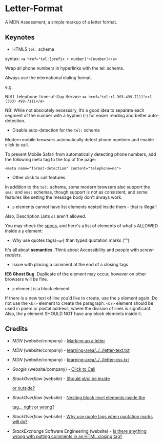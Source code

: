 # Letter-Format

A MDN Assessment, a simple markup of a letter format.

## Keynotes

+ HTML5 `tel:` schema

syntax: `<a href="tel:[prefix + number]">[number]</a>`

Wrap all phone numbers in hyperlinks with the tel: schema.

Always use the international dialing format.

e.g.

NIST Telephone Time-of-Day Service
`<a href="tel:+1-303-499-7111">+1 (303) 499-7111</a>`

NB: While not absolutely necessary, it’s a good idea to separate each segment of the number with a hyphen (-) for easier reading and better auto-detection.

+ Disable auto-detection for the `tel:` schema

Modern mobile browsers automatically detect phone numbers and enable click to call.

To prevent Mobile Safari from automatically detecting phone numbers, add the following meta tag to the top of the page:

`<meta name="format-detection" content="telephone=no">`

+ Other click to call features

In addition to the `tel:` schema, some modern browsers also support the `sms:` and `mms:` schemas, though support is not as consistent, and some features like setting the message body don't always work.

+ `p` elements cannot have list elements nested inside them - that is illegal!

Also, Description Lists `dl` aren't allowed.

You may check the [specs](https://stackoverflow.com/questions/5681481/should-ol-ul-be-inside-p-or-outside), and here's a list of elements of what's ALLOWED inside a `p` element:

+ Why use quotes tags(`<q>`) than typed quotation marks ("")

It's all about **semantics**. Think about Accessibility and people with _screen readers_.

+ Issue with placing a comment at the end of a closing tags

**IE6 Ghost Bug**: Duplicate of the element may occur, however on other browsers will be fine.

+ `p` element is a block element

If there is a new text of line you'd like to create, use the `p` element again. Do not use the `<br>` element to create the paragraph. `<br>` element should be used in poem or postal address,
where the division of lines is significant. Also, the `p` element SHOULD NOT have any block elements inside it.

## Credits

- _MDN_ (website/company) - [Marking up a letter](https://developer.mozilla.org/en-US/docs/Learn/HTML/Introduction_to_HTML/Marking_up_a_letter)

- _MDN_ (website/company) - [learning-area/../../letter-text.txt](https://github.com/mdn/learning-area/blob/master/html/introduction-to-html/marking-up-a-letter-start/letter-text.txt)

- _MDN_ (website/company) - [learning-area/../../letter-css.txt](https://github.com/mdn/learning-area/blob/master/html/introduction-to-html/marking-up-a-letter-start/css.txt)

- _Google_ (website/company) - [Click to Call](https://developers.google.com/web/fundamentals/native-hardware/click-to-call/)

- _StackOverflow_ (website) - [Should ol/ul be inside <p> or outside?](https://stackoverflow.com/questions/5681481/should-ol-ul-be-inside-p-or-outside)

- _StackOverflow_ (website) - [Nesting block level elements inside the <p> tag… right or wrong?](https://stackoverflow.com/questions/4291467/nesting-block-level-elements-inside-the-p-tag-right-or-wrong)

- _StackOverflow_ (website) - [Why use quote tags when quotation marks will do?](https://stackoverflow.com/questions/20292197/why-use-quote-tags-when-quotation-marks-will-do)

- _StackExchange_ Software Engineering (website) - [Is there anything wrong with putting comments in an HTML closing tag?](https://softwareengineering.stackexchange.com/questions/297774/is-there-anything-wrong-with-putting-comments-in-an-html-closing-tag/297887)
